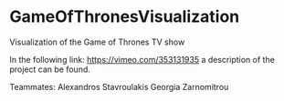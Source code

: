 # GameOfThronesVisualization
 Visualization of the Game of Thrones TV show

 In the following link: https://vimeo.com/353131935 a description of the project can be found.

 Teammates:
 Alexandros Stavroulakis
 Georgia Zarnomitrou